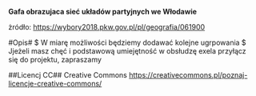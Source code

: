 **Gafa obrazujaca sieć układów partyjnych we Włodawie**  

żródło: https://wybory2018.pkw.gov.pl/pl/geografia/061900

#Opis#
$ W miarę możliwości będziemy dodawać kolejne ugrpowania 
$ Jjeżeli masz chęć i podstawową umiejętność w obsłudzę exela przyłącz się do projektu, zapraszamy 

##Licencj CC## 
 Creative Commons
 https://creativecommons.pl/poznaj-licencje-creative-commons/
